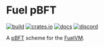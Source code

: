# Fuel pBFT

[![build](https://github.com/FuelLabs/fuel-pbft/actions/workflows/ci.yml/badge.svg)](https://github.com/FuelLabs/fuel-pbft/actions/workflows/ci.yml)
[![crates.io](https://img.shields.io/crates/v/fuel-pbft?label=latest)](https://crates.io/crates/fuel-pbft)
[![docs](https://docs.rs/fuel-pbft/badge.svg)](https://docs.rs/fuel-pbft/)
[![discord](https://img.shields.io/badge/chat%20on-discord-orange?&logo=discord&logoColor=ffffff&color=7389D8&labelColor=6A7EC2)](https://discord.gg/xfpK4Pe)

A [pBFT](https://pmg.csail.mit.edu/papers/osdi99.pdf) scheme for the [FuelVM](https://github.com/FuelLabs/fuel-specs).
